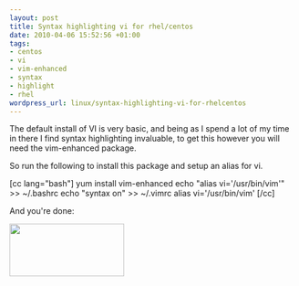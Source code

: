 ```yaml
--- 
layout: post
title: Syntax highlighting vi for rhel/centos
date: 2010-04-06 15:52:56 +01:00
tags: 
- centos
- vi
- vim-enhanced
- syntax
- highlight
- rhel
wordpress_url: linux/syntax-highlighting-vi-for-rhelcentos
---
```

The default install of VI is very basic, and being as I spend a lot of my time in there I find syntax highlighting invaluable, to get this however you will need the vim-enhanced package.

So run the following to install this package and setup an alias for vi.

[cc lang="bash"]
yum install vim-enhanced
echo "alias vi='/usr/bin/vim'" >> ~/.bashrc
echo "syntax on" >> ~/.vimrc
alias vi='/usr/bin/vim'
[/cc]

And you're done:

<a href="http://www.saiweb.co.ukcdn.saiweb.co.uk/uploads/2010/04/2010-04-06_1649.png"><img class="alignnone size-full wp-image-849" title="vi-syntaxt-highlight" src="http://www.saiweb.co.ukcdn.saiweb.co.uk/uploads/2010/04/2010-04-06_1649.png" alt="" width="201" height="92" /></a>
